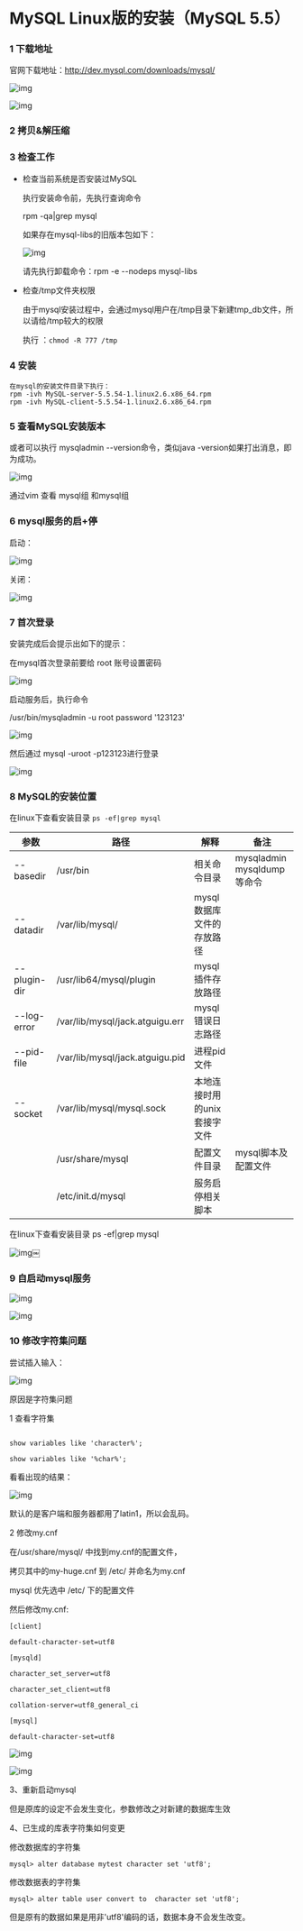# MySQL Linux版的安装（MySQL 5.5）

### 1 下载地址

官网下载地址：http://dev.mysql.com/downloads/mysql/

![img](assets/3DBF7C1B-4E4B-4FA7-96CB-E92E09D0A1FF.png) 

![img](assets/DE818E1E-618B-429E-BDEB-D8DE7DCB9740.png) 

### 2 拷贝&解压缩

### 3 检查工作 

- 检查当前系统是否安装过MySQL

  执行安装命令前，先执行查询命令

  rpm -qa|grep mysql

  如果存在mysql-libs的旧版本包如下：

  ![img](assets/63DDC3F0-BF10-4255-BC83-72789CB67B38.png) 

  请先执行卸载命令：rpm -e --nodeps  mysql-libs

- 检查/tmp文件夹权限

  由于mysql安装过程中，会通过mysql用户在/tmp目录下新建tmp_db文件，所以请给/tmp较大的权限
  
  执行 ：`chmod -R 777 /tmp`

### 4 安装

```
在mysql的安装文件目录下执行：
rpm -ivh MySQL-server-5.5.54-1.linux2.6.x86_64.rpm
rpm -ivh MySQL-client-5.5.54-1.linux2.6.x86_64.rpm
```

### 5 查看MySQL安装版本

或者可以执行 mysqladmin --version命令，类似java -version如果打出消息，即为成功。

![img](assets/2F6DAA30-2CBD-4BC4-A74F-81AC7C90D7B2.png) 

 通过vim 查看 mysql组 和mysql组

### 6 mysql服务的启+停

 启动：

![img](assets/B7047278-DA3F-4CB3-9C95-02248B97A443.png) 

关闭：

![img](assets/A296E18C-D74A-4395-A003-1C1DE27DDE0E.png) 

### 7 首次登录

安装完成后会提示出如下的提示：

在mysql首次登录前要给 root 账号设置密码

![img](assets/905499AF-C66F-4EC0-A564-71290009D767.png) 

启动服务后，执行命令 

/usr/bin/mysqladmin -u root  password '123123'

![img](assets/7A1FE57E-0F96-414B-A3F3-7F3ECD7382C9.png) 

然后通过 mysql -uroot -p123123进行登录

![img](assets/47041558-AEAE-4B92-AFF0-ADF074150347.png) 

### 8 MySQL的安装位置

在linux下查看安装目录  `ps -ef|grep mysql`

| 参数         | 路径                            | 解释                         | 备注                          |
| ------------ | ------------------------------- | ---------------------------- | ----------------------------- |
| --basedir    | /usr/bin                        | 相关命令目录                 | mysqladmin<br>mysqldump等命令 |
| --datadir    | /var/lib/mysql/                 | mysql数据库文件的存放路径    |                               |
| --plugin-dir | /usr/lib64/mysql/plugin         | mysql插件存放路径            |                               |
| --log-error  | /var/lib/mysql/jack.atguigu.err | mysql错误日志路径            |                               |
| --pid-file   | /var/lib/mysql/jack.atguigu.pid | 进程pid文件                  |                               |
| --socket     | /var/lib/mysql/mysql.sock       | 本地连接时用的unix套接字文件 |                               |
|              | /usr/share/mysql                | 配置文件目录                 | mysql脚本及配置文件           |
|              | /etc/init.d/mysql               | 服务启停相关脚本             |                               |

在linux下查看安装目录 ps -ef|grep mysql

![img](assets/DFB06D19-1478-480D-96EA-75056B6AC565.png)￼ 

### 9  自启动mysql服务

![img](assets/4920BECB-48AC-4700-8867-8612FC9C8C41.png) 

![img](assets/6E5C0214-39D3-4D36-8E07-5A3EA8525E8A.png) 

### 10 修改字符集问题

尝试插入输入：

![img](assets/370E7F6F-9CEE-4092-AB06-39765F3C281D.png) 

原因是字符集问题

1 查看字符集
```

show variables like 'character%'; 

show variables like '%char%';
```
看看出现的结果：

![img](assets/40EABA20-F383-4F1D-82E9-204411D125B8.png) 

默认的是客户端和服务器都用了latin1，所以会乱码。

2 修改my.cnf

在/usr/share/mysql/ 中找到my.cnf的配置文件，

拷贝其中的my-huge.cnf 到 /etc/  并命名为my.cnf 

mysql 优先选中 /etc/ 下的配置文件

然后修改my.cnf:
```
[client]

default-character-set=utf8

[mysqld]

character_set_server=utf8

character_set_client=utf8

collation-server=utf8_general_ci

[mysql]

default-character-set=utf8
```
![img](assets/6EAA3D86-4B7E-4BF8-A6C7-F1D649723294.png) 

![img](assets/5CCB9E57-60DF-41F6-AA55-E8BDB1411846.png) 

 3、重新启动mysql

但是原库的设定不会发生变化，参数修改之对新建的数据库生效

4、已生成的库表字符集如何变更

修改数据库的字符集

`mysql> alter database mytest character set 'utf8';`

修改数据表的字符集

`mysql> alter table user convert to  character set 'utf8';`

但是原有的数据如果是用非'utf8'编码的话，数据本身不会发生改变。